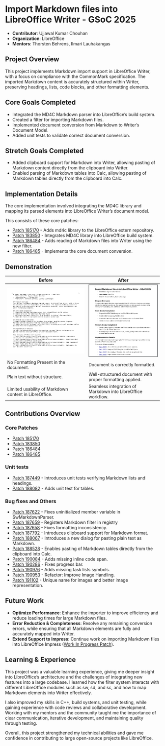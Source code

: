 # Import Markdown files into LibreOffice Writer - GSoC 2025
- **Contributor**: Ujjawal Kumar Chouhan
- **Organization**: LibreOffice
- **Mentors**: Thorsten Behrens, Ilmari Lauhakangas

## Project Overview
This project implements Markdown import support in LibreOffice Writer, with a focus on compliance with the CommonMark specification. The imported Markdown content is accurately structured within Writer, preserving headings, lists, code blocks, and other formatting elements.

## Core Goals Completed
* Integrated the MD4C Markdown parser into LibreOffice’s build system.
* Created a filter for importing Markdown files.
* Implemented document conversion from Markdown to Writer’s Document Model.
* Added unit tests to validate correct document conversion.

## Stretch Goals Completed
* Added clipboard support for Markdown into Writer, allowing pasting of Markdown content directly from the clipboard into Writer.
* Enabled parsing of Markdown tables into Calc, allowing pasting of Markdown tables directly from the clipboard into Calc.

## Implementation Details
The core implementation involved integrating the MD4C library and mapping its parsed elements into LibreOffice Writer’s document model.

This consists of these core patches:
* [Patch 185170](https://gerrit.libreoffice.org/c/extern/+/185170) - Adds md4c library to the LibreOffice extern repository.
* [Patch 183850](https://gerrit.libreoffice.org/c/core/+/183850) - Integrates MD4C library into LibreOffice build system.
* [Patch 186484](https://gerrit.libreoffice.org/c/core/+/186484) - Adds reading of Markdown files into Writer using the new filter.
* [Patch 186485](https://gerrit.libreoffice.org/c/core/+/186485) - Implements the core document conversion.

## Demonstration

| Before                                                 | After                                                         |
| ------------------------------------------------------ | ------------------------------------------------------------- |
| ![](./before.png)                                      |  ![](./after.png)                                             |
| No Formatting Present in the document.                 | Document is correctly formatted.                              |
| Plain text without structure.                          | Well-structured document with proper formatting applied.      |
| Limited usability of Markdown content in LibreOffice.  | Seamless integration of Markdown into LibreOffice workflow.   |

## Contributions Overview
### Core Patches
* [Patch 185170](https://gerrit.libreoffice.org/c/extern/+/185170)
* [Patch 183850](https://gerrit.libreoffice.org/c/core/+/183850)
* [Patch 186484](https://gerrit.libreoffice.org/c/core/+/186484)
* [Patch 186485](https://gerrit.libreoffice.org/c/core/+/186485)

### Unit tests
* [Patch 187449](https://gerrit.libreoffice.org/c/core/+/187449) - Introduces unit tests verifying Markdown lists and headings.
* [Patch 188082](https://gerrit.libreoffice.org/c/core/+/188082) - Adds unit test for tables.

### Bug fixes and Others
* [Patch 187622](https://gerrit.libreoffice.org/c/core/+/187622) - Fixes uninitialized member variable in SwMarkdownParser.
* [Patch 187659](https://gerrit.libreoffice.org/c/core/+/187659) - Registers Markdown filter in registry
* [Patch 187658](https://gerrit.libreoffice.org/c/core/+/187658) - Fixes formatting inconsistency.
* [Patch 187792](https://gerrit.libreoffice.org/c/core/+/187792) - Introduces clipboard support for Markdown format.
* [Patch 188067](https://gerrit.libreoffice.org/c/core/+/188067) - Introduces a new dialog for pasting plain text as Markdown.
* [Patch 188528](https://gerrit.libreoffice.org/c/core/+/188528) - Enables pasting of Markdown tables directly from the clipboard into Calc.
* [Patch 190084](https://gerrit.libreoffice.org/c/core/+/190084) - Adds missing inline code span.
* [Patch 190286](https://gerrit.libreoffice.org/c/core/+/190286) - Fixes progress bar.
* [Patch 190976](https://gerrit.libreoffice.org/c/core/+/190976) - Adds missing task lists symbols.
* [Patch 190953](https://gerrit.libreoffice.org/c/core/+/190953) - Refactor: Improve Image Handling.
* [Patch 191102](https://gerrit.libreoffice.org/c/core/+/191102) - Unique name for images and better image representation.

## Future Work
* **Optimize Performance**: Enhance the importer to improve efficiency and reduce loading times for large Markdown files.
* **Error Reduction & Completeness**: Resolve any remaining conversion errors, while ensuring that all Markdown elements are fully and accurately mapped into Writer.
* **Extend Support to Impress**: Continue work on importing Markdown files into LibreOffice Impress ([Work In Progress Patch](https://gerrit.libreoffice.org/c/core/+/189448)).

## Learning & Experience

This project was a valuable learning experience, giving me deeper insight into LibreOffice’s architecture and the challenges of integrating new features into a large codebase. I learned how the filter system interacts with different LibreOffice modules such as sw, sd, and sc, and how to map Markdown elements into Writer effectively.

I also improved my skills in C++, build systems, and unit testing, while gaining experience with code reviews and collaborative development. Working with my mentors and the community taught me the importance of clear communication, iterative development, and maintaining quality through testing.

Overall, this project strengthened my technical abilities and gave me confidence in contributing to large open-source projects like LibreOffice.

